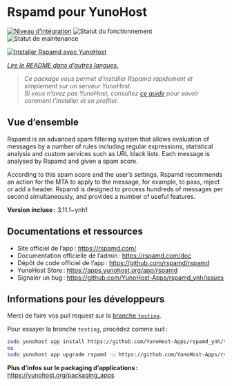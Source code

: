 <!--
Nota bene : ce README est automatiquement généré par <https://github.com/YunoHost/apps/tree/master/tools/readme_generator>
Il NE doit PAS être modifié à la main.
-->

# Rspamd pour YunoHost

[![Niveau d’intégration](https://apps.yunohost.org/badge/integration/rspamd)](https://ci-apps.yunohost.org/ci/apps/rspamd/)
![Statut du fonctionnement](https://apps.yunohost.org/badge/state/rspamd)
![Statut de maintenance](https://apps.yunohost.org/badge/maintained/rspamd)

[![Installer Rspamd avec YunoHost](https://install-app.yunohost.org/install-with-yunohost.svg)](https://install-app.yunohost.org/?app=rspamd)

*[Lire le README dans d'autres langues.](./ALL_README.md)*

> *Ce package vous permet d’installer Rspamd rapidement et simplement sur un serveur YunoHost.*  
> *Si vous n’avez pas YunoHost, consultez [ce guide](https://yunohost.org/install) pour savoir comment l’installer et en profiter.*

## Vue d’ensemble

Rspamd is an advanced spam filtering system that allows evaluation of messages by a number of rules including regular expressions, statistical analysis and custom services such as URL black lists. Each message is analysed by Rspamd and given a spam score.

According to this spam score and the user’s settings, Rspamd recommends an action for the MTA to apply to the message, for example, to pass, reject or add a header. Rspamd is designed to process hundreds of messages per second simultaneously, and provides a number of useful features.


**Version incluse :** 3.11.1~ynh1
## Documentations et ressources

- Site officiel de l’app : <https://rspamd.com/>
- Documentation officielle de l’admin : <https://rspamd.com/doc>
- Dépôt de code officiel de l’app : <https://github.com/rspamd/rspamd>
- YunoHost Store : <https://apps.yunohost.org/app/rspamd>
- Signaler un bug : <https://github.com/YunoHost-Apps/rspamd_ynh/issues>

## Informations pour les développeurs

Merci de faire vos pull request sur la [branche `testing`](https://github.com/YunoHost-Apps/rspamd_ynh/tree/testing).

Pour essayer la branche `testing`, procédez comme suit :

```bash
sudo yunohost app install https://github.com/YunoHost-Apps/rspamd_ynh/tree/testing --debug
ou
sudo yunohost app upgrade rspamd -u https://github.com/YunoHost-Apps/rspamd_ynh/tree/testing --debug
```

**Plus d’infos sur le packaging d’applications :** <https://yunohost.org/packaging_apps>
